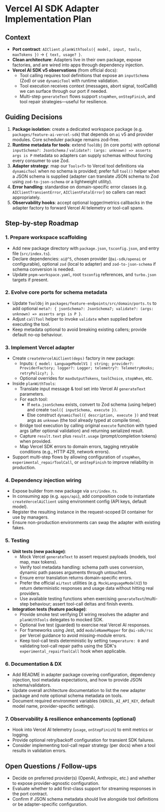 # Vercel AI SDK Adapter Implementation Plan

## Context

- **Port contract**: `AIClient.planWithTools({ model, input, tools, maxTokens })` → `{ text, usage? }`.
- **Clean architecture**: Adapters live in their own package, expose factories, and are wired into apps through dependency injection.
- **Vercel AI SDK v5 observations** (from official docs):
  - Tool calling requires tool definitions that expose an `inputSchema` (Zod) or use `dynamicTool` with runtime validation.
  - Tool execution receives context (messages, abort signal, toolCallId) we can surface through our port if needed.
  - Multi-step `generateText` flows support `stopWhen`, `onStepFinish`, and tool repair strategies—useful for resilience.

## Guiding Decisions

1. **Package isolation**: create a dedicated workspace package (e.g. `packages/feature-ai-vercel-sdk`) that depends on `ai` v5 and provider modules. Core scheduler package remains zod-free.
2. **Runtime metadata for tools**: extend `ToolObj` (in core ports) with optional `inputSchema?: JsonSchema` / `validate?: (args: unknown) => asserts args is P` metadata so adapters can supply schemas without forcing every consumer to use Zod.
3. **Adapter strategy**: map our `Tools<T>` to Vercel tool definitions via `dynamicTool` when no schema is provided; prefer full `tool()` helper when a JSON schema is supplied (adapter can translate JSON schema to Zod using `zod-to-json-schema` or a lightweight utility).
4. **Error handling**: standardise on domain-specific error classes (e.g. `AIClientTransientError`, `AIClientFatalError`) so callers can react appropriately.
5. **Observability hooks**: accept optional logger/metrics callbacks in the adapter factory to forward Vercel AI telemetry or tool-call spans.

## Step-by-step Roadmap

### 1. Prepare workspace scaffolding
- Add new package directory with `package.json`, `tsconfig.json`, and entry file (`src/index.ts`).
- Declare dependencies: `ai@^5`, chosen provider (`@ai-sdk/openai` or configurable), optional `zod` (local to adapter) and `zod-to-json-schema` if schema conversion is needed.
- Update `pnpm-workspace.yaml`, root `tsconfig` references, and `turbo.json` targets if present.

### 2. Evolve core ports for schema metadata
- Update `ToolObj` in `packages/feature-endpoints/src/domain/ports.ts` to add optional `meta?: { jsonSchema?: JsonSchema7; validate?: (args: unknown) => asserts args is P }`.
- Adjust `callTool` helper to invoke `validate` when supplied before executing the tool.
- Keep metadata optional to avoid breaking existing callers; provide default no-op behaviour.

### 3. Implement Vercel adapter
- Create `createVercelAiClient(deps)` factory in new package:
  - Inputs: `{ model: LanguageModelV1 | string; provider?: ProviderFactory; logger?: Logger; telemetry?: TelemetryHooks; retryPolicy?; }`.
  - Optional overrides for `maxOutputTokens`, `toolChoice`, `stopWhen`, etc.
- Inside `planWithTools`:
  - Translate input message & tool set into Vercel AI `generateText` parameters.
  - For each tool:
    - If `meta.jsonSchema` exists, convert to Zod schema (using helper) and create `tool({ inputSchema, execute })`.
    - Else construct `dynamicTool({ description, execute })` and treat args as `unknown` (the tool already typed at compile time).
  - Bridge tool execution by calling original `execute` function with typed args (after optional validation) and returning serialized result.
  - Capture `result.text` plus `result.usage` (prompt/completion tokens) when provided.
  - Map Vercel SDK errors to domain errors, tagging retryable conditions (e.g., HTTP 429, network errors).
- Support multi-step flows by allowing configuration of `stopWhen`, `experimental_repairToolCall`, or `onStepFinish` to improve reliability in production.

### 4. Dependency injection wiring
- Expose builder from new package via `src/index.ts`.
- In consuming app (e.g. `apps/api`), add composition code to instantiate `createVercelAiClient` using environment config (API keys, default model).
- Register the resulting instance in the request-scoped DI container for use by managers.
- Ensure non-production environments can swap the adapter with existing fakes.

### 5. Testing
- **Unit tests (new package)**:
  - Mock Vercel `generateText` to assert request payloads (models, tool map, max tokens).
  - Verify tool metadata handling: schema path uses conversion, dynamic path passes arguments through untouched.
  - Ensure error translation returns domain-specific errors.
  - Prefer the official `ai/test` utilities (e.g. `MockLanguageModelV2`) to return deterministic responses and usage data without hitting real providers.
  - Use available testing functions when exercising `generateText`/multi-step behaviour; assert tool-call deltas and finish events.
- **Integration tests (feature package)**:
  - Provide smoke test verifying DI wiring resolves the adapter and `planWithTools` delegates to mocked SDK.
  - Optional live test (guarded) to exercise real Vercel AI responses.
  - For frameworks using Jest, add `moduleNameMapper` for `@ai-sdk/rsc` per Vercel guidance to avoid missing-module errors.
  - Keep tool-call tests deterministic by setting `temperature: 0` and validating tool-call repair paths using the SDK's `experimental_repairToolCall` hook when applicable.

### 6. Documentation & DX
- Add README in adapter package covering configuration, dependency injection, tool metadata expectations, and how to provide JSON schema/validators.
- Update overall architecture documentation to list the new adapter package and note optional schema metadata on tools.
- Document required environment variables (`VERCEL_AI_API_KEY`, default model name, provider-specific settings).

### 7. Observability & resilience enhancements (optional)
- Hook into Vercel AI telemetry (`usage`, `onStepFinish`) to emit metrics or logging.
- Provide optional retry/backoff configuration for transient SDK failures.
- Consider implementing tool-call repair strategy (per docs) when a tool results in validation errors.

## Open Questions / Follow-ups
- Decide on preferred provider(s) (OpenAI, Anthropic, etc.) and whether to expose provider-agnostic configuration.
- Evaluate whether to add first-class support for streaming responses in the port contract.
- Confirm if JSON schema metadata should live alongside tool definitions or be adapter-specific configuration.
